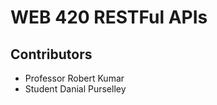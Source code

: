 <h1>WEB 420 RESTFul APIs</h1>
<h2>Contributors</h2>
<ul>
<li>Professor Robert Kumar</li>
<li>Student Danial Purselley</li>
</ul>
